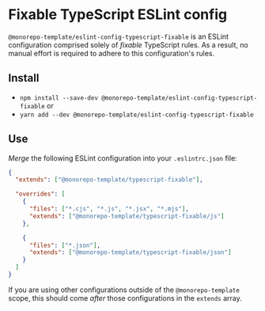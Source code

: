 # Fixable TypeScript ESLint config

`@monorepo-template/eslint-config-typescript-fixable` is an ESLint configuration
comprised solely of _fixable_ TypeScript rules. As a result, no manual effort is
required to adhere to this configuration's rules.

## Install

- `npm install --save-dev @monorepo-template/eslint-config-typescript-fixable`
  or
- `yarn add --dev @monorepo-template/eslint-config-typescript-fixable`

## Use

_Merge_ the following ESLint configuration into your `.eslintrc.json` file:

```json
{
  "extends": ["@monorepo-template/typescript-fixable"],

  "overrides": [
    {
      "files": ["*.cjs", "*.js", "*.jsx", "*.mjs"],
      "extends": ["@monorepo-template/typescript-fixable/js"]
    },

    {
      "files": ["*.json"],
      "extends": ["@monorepo-template/typescript-fixable/json"]
    }
  ]
}
```

If you are using other configurations outside of the `@monorepo-template` scope,
this should come _after_ those configurations in the `extends` array.
